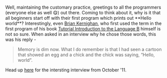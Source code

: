 <br>
Well, maintaining the customary practice, greetings to all the programmers (everyone else as well &#x1F60B;) out there. Coming to think about it, why is it that all beginners start off with their first program which prints out **Hello world**? Interestingly, even <a href="https://www.wikiwand.com/en/Brian_Kernighan" target="_blank">Brian Kernighan</a>, who first used the term in the first program of his book <a href="https://www.bell-labs.com/usr/dmr/www/btut.pdf" target="blank_">Tutorial Introduction to the Language B</a> himself is not so sure. When asked in an interview why he chose those words, this was his reply -

> Memory is dim now. What I do remember is that I had seen a cartoon that showed an egg and a chick and the chick was saying, “Hello, world”.

Head up <a href="http://forbesindia.com/interview/special/brian-kernighan-no-one-thought-c-would-become-so-big/29982/1#ixzz20uGsw1jH" target="_blank">here</a> for the intersting interview from October '11.
